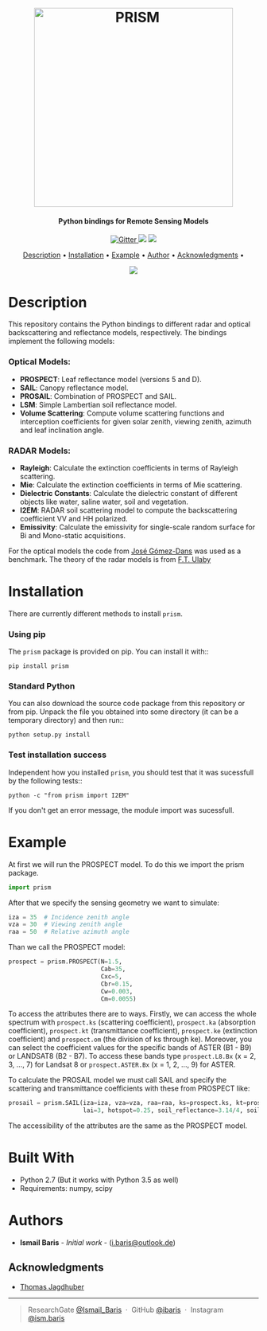 <h1 align="center">
  <br>
  <a href="http://elib.dlr.de/115785/"><img src="https://i.imgur.com/3nSMbDM.png" alt="PRISM" width="400"></a>
</h1>
<h4 align="center">Python bindings for Remote Sensing Models </h4>

<p align="center">
  <a href="http://forthebadge.com">
    <img src="http://forthebadge.com/images/badges/made-with-python.svg"
         alt="Gitter">
  </a>
  <a href="http://forthebadge.com"><img src="http://forthebadge.com/images/badges/built-with-love.svg"></a>
  <a href="http://forthebadge.com">
      <img src="http://forthebadge.com/images/badges/built-with-science.svg">
  </a>
</p>


<p align="center">
  <a href="#description">Description</a> •
  <a href="#installation">Installation</a> •
  <a href="#example">Example</a> •
  <a href="#authors">Author</a> •
  <a href="#acknowledgments">Acknowledgments</a> •
</p>

<p align="center">
  <a href="https://travis-ci.com/ibaris/ROM"><img src="https://travis-ci.org/ibaris/prism.svg?branch=master"></a>
</p>

# Description
This repository contains the Python bindings to different radar and optical backscattering and reflectance models, respectively. The bindings implement the following models:
### Optical Models:
* **PROSPECT**: Leaf reflectance model (versions 5 and D).
* **SAIL**: Canopy reflectance model.
* **PROSAIL**: Combination of PROSPECT and SAIL.
* **LSM**: Simple Lambertian soil reflectance model.
* **Volume Scattering**: Compute volume scattering functions and interception coefficients for given solar zenith, viewing zenith, azimuth and leaf inclination angle.
### RADAR Models:
* **Rayleigh**: Calculate the extinction coefficients in terms of Rayleigh scattering.
* **Mie**: Calculate the extinction coefficients in terms of Mie scattering.
* **Dielectric Constants**: Calculate the dielectric constant of different objects like water, saline water, soil and vegetation.
* **I2EM**: RADAR soil scattering model to compute the backscattering coefficient VV and HH polarized.
* **Emissivity**: Calculate the emissivity for single-scale random surface for Bi and Mono-static acquisitions.

For the optical models the code from <a href="https://github.com/jgomezdans/prosail"> José Gómez-Dans</a> was used as a benchmark. The theory of the radar models is from <a href="http://ieeexplore.ieee.org/stamp/stamp.jsp?arnumber=7067059"> F.T. Ulaby</a>

# Installation
There are currently different methods to install `prism`.
### Using pip
The ` prism ` package is provided on pip. You can install it with::

    pip install prism
### Standard Python
You can also download the source code package from this repository or from pip. Unpack the file you obtained into some directory (it can be a temporary directory) and then run::

    python setup.py install
  
### Test installation success
Independent how you installed ` prism `, you should test that it was sucessfull by the following tests::

    python -c "from prism import I2EM"

If you don't get an error message, the module import was sucessfull.

# Example
At first we will run the PROSPECT model. To do this we import the prism package.
```python
import prism
```
After that we specify the sensing geometry we want to simulate:
```python
iza = 35  # Incidence zenith angle
vza = 30  # Viewing zenith angle
raa = 50  # Relative azimuth angle
```
Than we call the PROSPECT model:
```python
prospect = prism.PROSPECT(N=1.5,
                          Cab=35,
                          Cxc=5,
                          Cbr=0.15,
                          Cw=0.003,
                          Cm=0.0055)
```

To access the attributes there are to ways. Firstly, we can access the whole spectrum with `prospect.ks` (scattering coefficient), `prospect.ka` (absorption coefficient), `prospect.kt` (transmittance coefficient), `prospect.ke` (extinction coefficient) and `prospect.om` (the division of ks through ke). Moreover, you can select the coefficient values for the specific bands of ASTER (B1 - B9) or LANDSAT8 (B2 - B7). To access these bands type `prospect.L8.Bx` (x = 2, 3, ..., 7) for Landsat 8 or `prospect.ASTER.Bx` (x = 1, 2, ..., 9) for ASTER.

To calculate the PROSAIL model we must call SAIL and specify the scattering and transmittance coefficients with these from PROSPECT like:
```python
prosail = prism.SAIL(iza=iza, vza=vza, raa=raa, ks=prospect.ks, kt=prospect.kt, lidf_type='campbell',
                     lai=3, hotspot=0.25, soil_reflectance=3.14/4, soil_moisture=0.15)
```
The accessibility of the attributes are the same as the PROSPECT model.


# Built With
* Python 2.7 (But it works with Python 3.5 as well)
* Requirements: numpy, scipy

# Authors
* **Ismail Baris** - *Initial work* - (i.baris@outlook.de)

## Acknowledgments
*  <a href="https://www.researchgate.net/profile/Thomas_Jagdhuber">Thomas Jagdhuber </a>

---

> ResearchGate [@Ismail_Baris](https://www.researchgate.net/profile/Ismail_Baris) &nbsp;&middot;&nbsp;
> GitHub [@ibaris](https://github.com/ibaris) &nbsp;&middot;&nbsp;
> Instagram [@ism.baris](https://www.instagram.com/ism.baris/)

